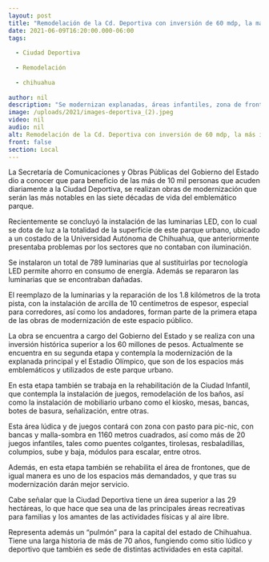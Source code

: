 ```yaml
---
layout: post
title: "Remodelación de la Cd. Deportiva con inversión de 60 mdp, la más importante en décadas"
date: 2021-06-09T16:20:00.000-06:00
tags:
  
  - Ciudad Deportiva
  
  - Remodelación
  
  - chihuahua
  
author: nil
description: "Se modernizan explanadas, áreas infantiles, zona de frontones, se repara la arcilla en los 1.8 kilómetros de pista de trotar y se sustituyen 789 luminarias por LED, entre otros trabajos, informó Obras Públicas"
image: /uploads/2021/images-deportiva_(2).jpeg
video: nil
audio: nil
alt: Remodelación de la Cd. Deportiva con inversión de 60 mdp, la más importante en décadas
front: false
section: Local
---
```


La Secretaría de Comunicaciones y Obras Públicas del Gobierno del Estado dio a conocer que para beneficio de las más de 10 mil personas que acuden diariamente a la Ciudad Deportiva, se realizan obras de modernización que serán las más notables en las siete décadas de vida del emblemático parque.

 

Recientemente se concluyó la instalación de las luminarias LED, con lo cual se dota de luz a la totalidad de la superficie de este parque urbano, ubicado a un costado de la Universidad Autónoma de Chihuahua, que anteriormente presentaba problemas por los sectores que no contaban con iluminación.

 

Se instalaron un total de 789 luminarias que al sustituirlas por tecnología LED permite ahorro en consumo de energía. Además se repararon las luminarias que se encontraban dañadas.

 

El reemplazo de la luminarias y la reparación de los 1.8 kilómetros de la trota pista, con la instalación de arcilla de 10 centímetros de espesor, especial para corredores, así como los andadores, forman parte de la primera etapa de las obras de modernización de este espacio público.

 

La obra se encuentra a cargo del Gobierno del Estado y se realiza con una inversión histórica superior a los 60 millones de pesos. Actualmente se encuentra en su segunda etapa y contempla la modernización de la explanada principal y el Estadio Olímpico, que son de los espacios más emblemáticos y utilizados de este parque urbano.

 

En esta etapa también se trabaja en la rehabilitación de la Ciudad Infantil, que contempla la instalación de juegos, remodelación de los baños, así como la instalación de mobiliario urbano como el kiosko, mesas, bancas, botes de basura, señalización, entre otras.

 

Esta área lúdica y de juegos contará con zona con pasto para pic-nic, con bancas y malla-sombra en 1160 metros cuadrados, así como más de 20 juegos infantiles, tales como puentes colgantes, tirolesas, resbaladillas, columpios, sube y baja, módulos para escalar, entre otros.

 

Además, en esta etapa también se rehabilita el área de frontones, que de igual manera es uno de los espacios más demandados, y que tras su modernización darán mejor servicio.

 

Cabe señalar que la Ciudad Deportiva tiene un área superior a las 29 hectáreas, lo que hace que sea una de las principales áreas recreativas para familias y los amantes de las actividades físicas y al aire libre.

 

Representa además un “pulmón” para la capital del estado de Chihuahua. Tiene una larga historia de más de 70 años, fungiendo como sitio lúdico y deportivo que también es sede de distintas actividades en esta capital.